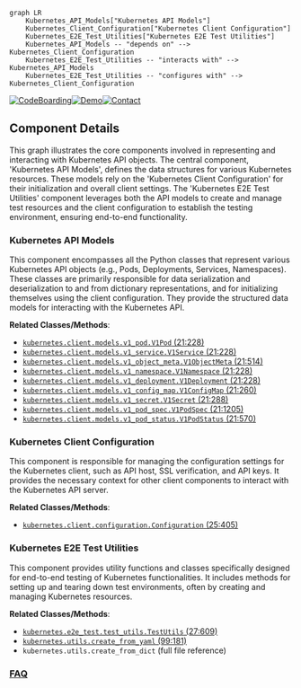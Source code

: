 ```mermaid
graph LR
    Kubernetes_API_Models["Kubernetes API Models"]
    Kubernetes_Client_Configuration["Kubernetes Client Configuration"]
    Kubernetes_E2E_Test_Utilities["Kubernetes E2E Test Utilities"]
    Kubernetes_API_Models -- "depends on" --> Kubernetes_Client_Configuration
    Kubernetes_E2E_Test_Utilities -- "interacts with" --> Kubernetes_API_Models
    Kubernetes_E2E_Test_Utilities -- "configures with" --> Kubernetes_Client_Configuration
```
[![CodeBoarding](https://img.shields.io/badge/Generated%20by-CodeBoarding-9cf?style=flat-square)](https://github.com/CodeBoarding/CodeBoarding)[![Demo](https://img.shields.io/badge/Try%20our-Demo-blue?style=flat-square)](https://www.codeboarding.org/demo)[![Contact](https://img.shields.io/badge/Contact%20us%20-%20contact@codeboarding.org-lightgrey?style=flat-square)](mailto:contact@codeboarding.org)

## Component Details

This graph illustrates the core components involved in representing and interacting with Kubernetes API objects. The central component, 'Kubernetes API Models', defines the data structures for various Kubernetes resources. These models rely on the 'Kubernetes Client Configuration' for their initialization and overall client settings. The 'Kubernetes E2E Test Utilities' component leverages both the API models to create and manage test resources and the client configuration to establish the testing environment, ensuring end-to-end functionality.

### Kubernetes API Models
This component encompasses all the Python classes that represent various Kubernetes API objects (e.g., Pods, Deployments, Services, Namespaces). These classes are primarily responsible for data serialization and deserialization to and from dictionary representations, and for initializing themselves using the client configuration. They provide the structured data models for interacting with the Kubernetes API.


**Related Classes/Methods**:

- <a href="https://github.com/kubernetes-client/python/blob/master/kubernetes/client/models/v1_pod.py#L21-L228" target="_blank" rel="noopener noreferrer">`kubernetes.client.models.v1_pod.V1Pod` (21:228)</a>
- <a href="https://github.com/kubernetes-client/python/blob/master/kubernetes/client/models/v1_service.py#L21-L228" target="_blank" rel="noopener noreferrer">`kubernetes.client.models.v1_service.V1Service` (21:228)</a>
- <a href="https://github.com/kubernetes-client/python/blob/master/kubernetes/client/models/v1_object_meta.py#L21-L514" target="_blank" rel="noopener noreferrer">`kubernetes.client.models.v1_object_meta.V1ObjectMeta` (21:514)</a>
- <a href="https://github.com/kubernetes-client/python/blob/master/kubernetes/client/models/v1_namespace.py#L21-L228" target="_blank" rel="noopener noreferrer">`kubernetes.client.models.v1_namespace.V1Namespace` (21:228)</a>
- <a href="https://github.com/kubernetes-client/python/blob/master/kubernetes/client/models/v1_deployment.py#L21-L228" target="_blank" rel="noopener noreferrer">`kubernetes.client.models.v1_deployment.V1Deployment` (21:228)</a>
- <a href="https://github.com/kubernetes-client/python/blob/master/kubernetes/client/models/v1_config_map.py#L21-L260" target="_blank" rel="noopener noreferrer">`kubernetes.client.models.v1_config_map.V1ConfigMap` (21:260)</a>
- <a href="https://github.com/kubernetes-client/python/blob/master/kubernetes/client/models/v1_secret.py#L21-L288" target="_blank" rel="noopener noreferrer">`kubernetes.client.models.v1_secret.V1Secret` (21:288)</a>
- <a href="https://github.com/kubernetes-client/python/blob/master/kubernetes/client/models/v1_pod_spec.py#L21-L1205" target="_blank" rel="noopener noreferrer">`kubernetes.client.models.v1_pod_spec.V1PodSpec` (21:1205)</a>
- <a href="https://github.com/kubernetes-client/python/blob/master/kubernetes/client/models/v1_pod_status.py#L21-L570" target="_blank" rel="noopener noreferrer">`kubernetes.client.models.v1_pod_status.V1PodStatus` (21:570)</a>


### Kubernetes Client Configuration
This component is responsible for managing the configuration settings for the Kubernetes client, such as API host, SSL verification, and API keys. It provides the necessary context for other client components to interact with the Kubernetes API server.


**Related Classes/Methods**:

- <a href="https://github.com/kubernetes-client/python/blob/master/kubernetes/client/configuration.py#L25-L405" target="_blank" rel="noopener noreferrer">`kubernetes.client.configuration.Configuration` (25:405)</a>


### Kubernetes E2E Test Utilities
This component provides utility functions and classes specifically designed for end-to-end testing of Kubernetes functionalities. It includes methods for setting up and tearing down test environments, often by creating and managing Kubernetes resources.


**Related Classes/Methods**:

- <a href="https://github.com/kubernetes-client/python/blob/master/kubernetes/e2e_test/test_utils.py#L27-L609" target="_blank" rel="noopener noreferrer">`kubernetes.e2e_test.test_utils.TestUtils` (27:609)</a>
- <a href="https://github.com/kubernetes-client/python/blob/master/kubernetes/utils/create_from_yaml.py#L99-L181" target="_blank" rel="noopener noreferrer">`kubernetes.utils.create_from_yaml` (99:181)</a>
- `kubernetes.utils.create_from_dict` (full file reference)




### [FAQ](https://github.com/CodeBoarding/GeneratedOnBoardings/tree/main?tab=readme-ov-file#faq)